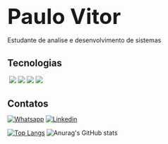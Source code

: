 ### <strong style="font-size: 3rem;">Paulo Vitor</strong>
Estudante de analise e desenvolvimento de sistemas
<br><br>
<div>
<strong style="font-size: 1.3rem;">Tecnologias</strong>
</div>
<br>
<div>
  
  <img src="https://img.shields.io/badge/Python-14354C?style=for-the-badge&logo=python&logoColor=white" alt="">
  <img src="https://img.shields.io/badge/Django-092E20?style=for-the-badge&logo=django&logoColor=white">
  <img src="https://img.shields.io/badge/HTML5-E34F26?style=for-the-badge&logo=html5&logoColor=white">
  <img src="https://img.shields.io/badge/CSS3-1572B6?style=for-the-badge&logo=css3&logoColor=white">
  <img src="https://img.shields.io/badge/PostgreSQL-316192?style=for-the-badge&logo=postgresql&logoColor=white">

</div>
<br>
<div>

<strong style="font-size: 1.3rem;">Contatos</strong>

[![Whatsapp](https://img.shields.io/badge/WhatsApp-25D366?style=for-the-badge&logo=whatsapp&logoColor=white)](https://api.whatsapp.com/send?phone=61985651038)
[![Linkedin](https://img.shields.io/badge/LinkedIn-0077B5?style=for-the-badge&logo=linkedin&logoColor=white)](https://www.linkedin.com/in/paulovitorgm/)

</div>

<div>

[![Top Langs](https://github-readme-stats.vercel.app/api/top-langs/?username=paulovitorgm&layout=compact)](https://github.com/anuraghazra/github-readme-stats)
![Anurag's GitHub stats](https://github-readme-stats.vercel.app/api?username=paulovitorgm&show_icons=true&theme=transparent)

</div>
